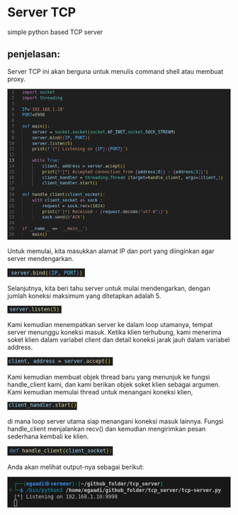 # Server TCP  
simple python based TCP server 

## penjelasan:    
Server TCP ini akan berguna untuk menulis command shell atau membuat proxy.

![Screenshoot](img-asset/screenshoot-code.png)

Untuk memulai, kita masukkan alamat IP dan port yang diinginkan agar server mendengarkan.  

![Screenshoot](img-asset/01.png)  

Selanjutnya, kita beri tahu server untuk mulai mendengarkan, dengan jumlah koneksi maksimum yang ditetapkan adalah 5. 

![Screenshoot](img-asset/02.png)  

Kami kemudian menempatkan server ke dalam loop utamanya, tempat server menunggu koneksi masuk. Ketika klien terhubung, kami menerima soket klien dalam variabel client dan detail koneksi jarak jauh dalam variabel address. 

![Screenshoot](img-asset/03.png)  

Kami kemudian membuat objek thread baru yang menunjuk ke fungsi handle_client kami, dan kami berikan objek soket klien sebagai argumen. Kami kemudian memulai thread untuk menangani koneksi klien,  

![Screenshoot](img-asset/04.png) 

di mana loop server utama siap menangani koneksi masuk lainnya. Fungsi handle_client menjalankan recv() dan kemudian mengirimkan pesan sederhana kembali ke klien.

![Screenshoot](img-asset/05.png) 

Anda akan melihat output-nya sebagai berikut:

![Screenshoot](img-asset/run_command.png)